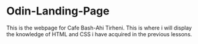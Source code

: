 # Odin-Landing-Page
This is the webpage for Cafe Bash-Ahi Tirheni. 
This is where i will display the knowledge of HTML and CSS i have acquired in the previous lessons.
